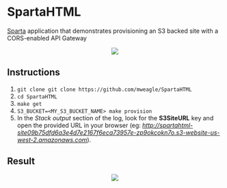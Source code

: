 # SpartaHTML
[Sparta](https://github.com/mweagle/Sparta) application that demonstrates provisioning an S3 backed site with a CORS-enabled API Gateway

<div align="center"><img src="https://raw.githubusercontent.com/mweagle/SpartaHTML/master/site/Sparta.gif" />
</div>


## Instructions

1. `git clone git clone https://github.com/mweagle/SpartaHTML`
1. `cd SpartaHTML`
1. `make get`
1. `S3_BUCKET=<MY_S3_BUCKET_NAME> make provision`
1. In the _Stack output_ section of the log, look for the **S3SiteURL** key and open the provided URL in your browser (eg: _http://spartahtml-site09b75dfd6a3e4d7e2167f6eca73957e-zp9okcokn7o.s3-website-us-west-2.amazonaws.com_).

## Result

<div align="center"><img src="https://raw.githubusercontent.com/mweagle/SpartaHTML/master/site/screenshot.jpg" />
</div>
